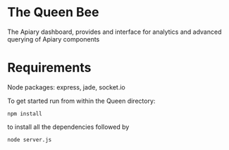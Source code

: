 The Queen Bee
========

The Apiary dashboard, provides and interface for analytics and advanced querying of Apiary components

Requirements
========

Node packages: express, jade, socket.io

To get started run from within the Queen directory:

````npm install````

to install all the dependencies followed by

````node server.js````
